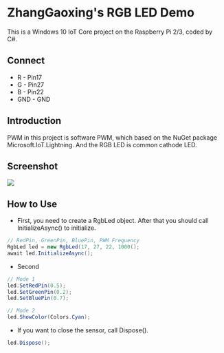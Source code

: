 # ZhangGaoxing's RGB LED Demo
This is a Windows 10 IoT Core project on the Raspberry Pi 2/3, coded by C#.

## Connect
* R - Pin17
* G - Pin27
* B - Pin22
* GND - GND

## Introduction
PWM in this project is software PWM, which based on the NuGet package Microsoft.IoT.Lightning. And the RGB LED is common cathode LED.

## Screenshot
![](https://raw.githubusercontent.com/ZhangGaoxing/windows-iot-demo/master/RgbLed/GIF.gif)

## How to Use
* First, you need to create a RgbLed object. After that you should call InitializeAsync() to initialize.
```C#
// RedPin, GreenPin, BluePin, PWM Frequency
RgbLed led = new RgbLed(17, 27, 22, 1000();
await led.InitializeAsync();
```
* Second
```C#
// Mode 1
led.SetRedPin(0.5);
led.SetGreenPin(0.2);
led.SetBluePin(0.7);

// Mode 2
led.ShowColor(Colors.Cyan);
```
* If you want to close the sensor, call Dispose().
```C#
led.Dispose();
```
